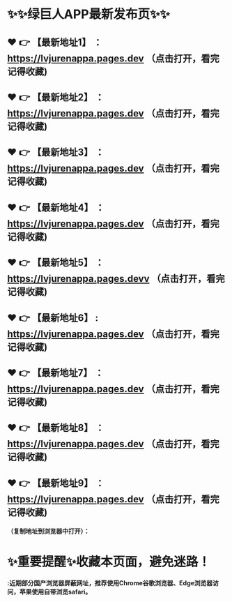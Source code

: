 # :sparkles::sparkles:绿巨人APP最新发布页:sparkles::sparkles:

 :heart: :point_right: 【最新地址1】 ：https://lvjurenappa.pages.dev   （点击打开，看完记得收藏)
 ------
 :heart: :point_right: 【最新地址2】 ：https://lvjurenappa.pages.dev  （点击打开，看完记得收藏)
 ------
 :heart: :point_right: 【最新地址3】 ：https://lvjurenappa.pages.dev   （点击打开，看完记得收藏)
 ------
 :heart: :point_right: 【最新地址4】 ：https://lvjurenappa.pages.dev  （点击打开，看完记得收藏)
 ------
 :heart: :point_right: 【最新地址5】 ：https://lvjurenappa.pages.devv  （点击打开，看完记得收藏)
 ------
 :heart: :point_right: 【最新地址6】 : https://lvjurenappa.pages.dev   （点击打开，看完记得收藏)
 ------
 :heart: :point_right: 【最新地址7】 ：https://lvjurenappa.pages.dev   （点击打开，看完记得收藏)
 ------
 :heart: :point_right: 【最新地址8】 ：https://lvjurenappa.pages.dev   （点击打开，看完记得收藏)
 ------
 :heart: :point_right: 【最新地址9】 ：https://lvjurenappa.pages.dev   （点击打开，看完记得收藏)
  ------

  
#### （复制地址到浏览器中打开）：
# :sparkles:重要提醒:sparkles:收藏本页面，避免迷路！
#### :近期部分国产浏览器屏蔽网址，推荐使用Chrome谷歌浏览器、Edge浏览器访问，苹果使用自带浏览safari。
